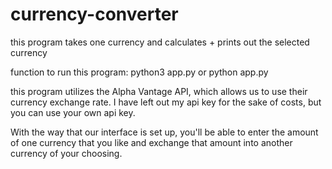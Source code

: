 # currency-converter

this program takes one currency and calculates + prints out the selected currency

function to run this program: python3 app.py or python app.py

this program utilizes the Alpha Vantage API, which allows us to use their currency exchange rate. I have left out my api key for the sake of costs, but you can use your own api key.

With the way that our interface is set up, you'll be able to enter the amount of one currency that you like and exchange that amount into another currency of your choosing.
